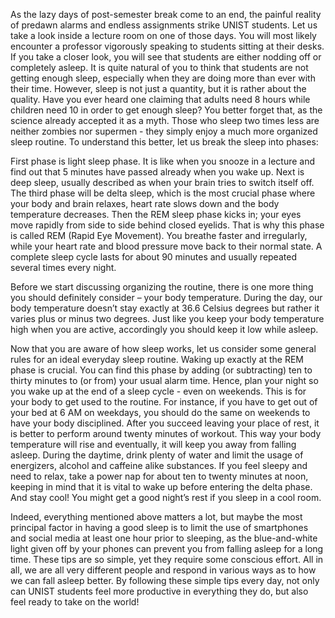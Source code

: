 As the lazy days of post-semester break come to an end, the painful reality of predawn
alarms and endless assignments strike UNIST students. Let us take a look inside a lecture room on one of those days. 
You will most likely encounter a professor vigorously speaking to students sitting at their desks. If
you take a closer look, you will see that students are either nodding off or completely asleep. It is quite natural of you to think that
students are not getting enough sleep, especially when they are doing more than ever with their time. However, sleep is not just a
quantity, but it is rather about the quality. Have you ever heard one claiming that adults
need 8 hours while children need 10 in order to get enough sleep? You better forget that, as the science already accepted it as a myth.
Those who sleep two times less are neither zombies nor supermen - they simply enjoy
a much more organized sleep routine. To
understand this better, let us break the sleep
into phases:

First phase is light sleep phase. It is like when
you snooze in a lecture and find out that 5
minutes have passed already when you wake
up. Next is deep sleep, usually described as
when your brain tries to switch itself off. The
third phase will be delta sleep, which is the
most crucial phase where your body and
brain relaxes, heart rate slows down and the
body temperature decreases. Then the REM
sleep phase kicks in; your eyes move rapidly
from side to side behind closed eyelids.
That is why this phase is called REM (Rapid
Eye Movement). You breathe faster and
irregularly, while your heart rate and blood
pressure move back to their normal state. A
complete sleep cycle lasts for about 90 minutes
and usually repeated several times every
night.

Before we start discussing organizing the
routine, there is one more thing you should
definitely consider – your body temperature.
During the day, our body temperature
doesn’t stay exactly at 36.6 Celsius degrees
but rather it varies plus or minus two degrees.
Just like you keep your body temperature high when you are active, accordingly you
should keep it low while asleep.

Now that you are aware of how sleep works,
let us consider some general rules for an ideal
everyday sleep routine. Waking up exactly at
the REM phase is crucial. You can find this
phase by adding (or subtracting) ten to thirty
minutes to (or from) your usual alarm time.
Hence, plan your night so you wake up at the
end of a sleep cycle - even on weekends. This
is for your body to get used to the routine. For
instance, if you have to get out of your bed at
6 AM on weekdays, you should do the same
on weekends to have your body disciplined.
After you succeed leaving your place of rest,
it is better to perform around twenty minutes
of workout. This way your body temperature
will rise and eventually, it will keep you away
from falling asleep. During the daytime, drink
plenty of water and limit the usage of energizers,
alcohol and caffeine alike substances. If
you feel sleepy and need to relax, take a power
nap for about ten to twenty minutes at noon,
keeping in mind that it is vital to wake up before
entering the delta phase. And stay cool!
You might get a good night’s rest if you sleep
in a cool room.

Indeed, everything mentioned above matters
a lot, but maybe the most principal factor
in having a good sleep is to limit the use of
smartphones and social media at least one
hour prior to sleeping, as the blue-and-white
light given off by your phones can prevent you
from falling asleep for a long time.
These tips are so simple, yet they require
some conscious effort. All in all, we are all
very different people and respond in various
ways as to how we can fall asleep better. By
following these simple tips every day, not only
can UNIST students feel more productive in
everything they do, but also feel ready to take
on the world!
